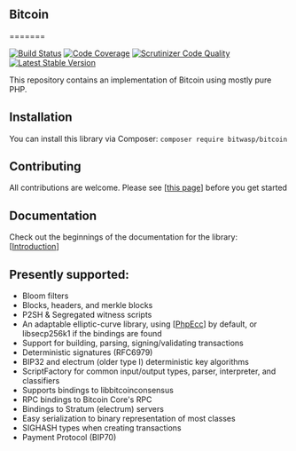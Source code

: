   
## Bitcoin
=======

[![Build Status](https://scrutinizer-ci.com/g/bit-wasp/bitcoin-php/badges/build.png?b=master)](https://scrutinizer-ci.com/g/bit-wasp/bitcoin-php/build-status/master)
[![Code Coverage](https://scrutinizer-ci.com/g/bit-wasp/bitcoin-php/badges/coverage.png?b=master)](https://scrutinizer-ci.com/g/bit-wasp/bitcoin-php/?branch=master)
[![Scrutinizer Code Quality](https://scrutinizer-ci.com/g/Bit-Wasp/bitcoin-php/badges/quality-score.png?b=master)](https://scrutinizer-ci.com/g/Bit-Wasp/bitcoin-php/?branch=master)
[![Latest Stable Version](https://poser.pugx.org/bitwasp/bitcoin/v/stable.png)](https://packagist.org/packages/bitwasp/bitcoin)

  This repository contains an implementation of Bitcoin using mostly pure PHP.

## Installation
You can install this library via Composer: `composer require bitwasp/bitcoin`

## Contributing

 All contributions are welcome. Please see [[this page](https://github.com/Bit-Wasp/bitcoin-php/blob/master/CONTRIBUTING.md)] before you get started

## Documentation

 Check out the beginnings of the documentation for the library: [[Introduction](doc/Introduction.md)]

## Presently supported:

 - Bloom filters
 - Blocks, headers, and merkle blocks
 - P2SH & Segregated witness scripts
 - An adaptable elliptic-curve library, using [[PhpEcc](https://github.com/mdanter/phpecc)] by default, or libsecp256k1 if the bindings are found
 - Support for building, parsing, signing/validating transactions
 - Deterministic signatures (RFC6979)
 - BIP32 and electrum (older type I) deterministic key algorithms
 - ScriptFactory for common input/output types, parser, interpreter, and classifiers
 - Supports bindings to libbitcoinconsensus
 - RPC bindings to Bitcoin Core's RPC
 - Bindings to Stratum (electrum) servers
 - Easy serialization to binary representation of most classes
 - SIGHASH types when creating transactions
 - Payment Protocol (BIP70)

